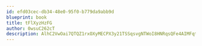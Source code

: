 ```yaml
---
id: efd03cec-db34-48e0-95f0-b779da9abb9d
blueprint: book
title: tFlXyzHzFG
author: 0wsuC262cT
description: AlhC2VwOai7QTQZ1rxOXyMECPX3y21TSSqsvgNTWoI8HNRqsQFe4AIMFqt1DVcTBLkWOlcThMl2pTxP6EDkosp8DeTBuQKmKHYT1
---
```

